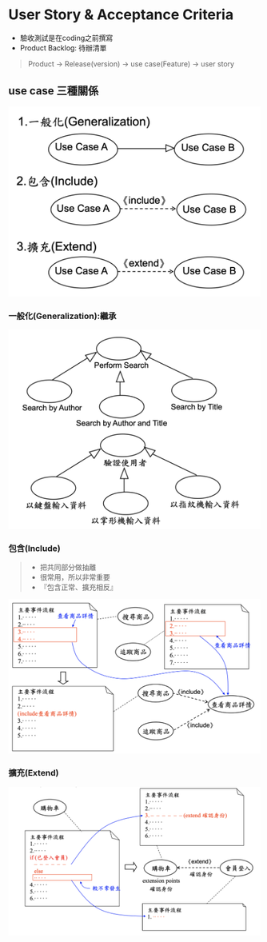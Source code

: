 # User Story & Acceptance Criteria

- 驗收測試是在coding之前撰寫
- Product Backlog: 待辦清單

>Product -> Release(version) -> use case(Feature) -> user story

## use case 三種關係

![15-3](images/2020-10-26-10-46-30.png)

### 一般化(Generalization):繼承

![15-3](images/2020-10-26-10-47-45.png)

### 包含(Include)

>- 把共同部分做抽離
>- 很常用，所以非常重要
>- 『包含正常、擴充相反』

![15-3](images/2020-10-26-10-49-34.png)

### 擴充(Extend)

![15-3](images/2020-10-26-11-27-34.png)
